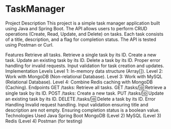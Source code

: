 # TaskManager

Project Description
This project is a simple task manager application built using Java and Spring Boot. The API allows users to perform CRUD operations (Create, Read, Update, and Delete) on tasks. Each task consists of a title, description, and a flag for completion status. The API is tested using Postman or Curl.

Features
Retrieve all tasks.
Retrieve a single task by its ID.
Create a new task.
Update an existing task by its ID.
Delete a task by its ID.
Proper error handling for invalid requests.
Input validation for task creation and updates.
Implementation Levels
Level 1: In-memory data structure (Array[]).
Level 2: Work with MongoDB (Non-relational Database).
Level 3: Work with MySQL (Relational Database).
Level 4: Combine Redis caching with MongoDB (Caching).
Endpoints
GET /tasks: Retrieve all tasks.
GET /tasks/:id: Retrieve a single task by its ID.
POST /tasks: Create a new task.
PUT /tasks/:id: Update an existing task by its ID.
DELETE /tasks/:id: Delete a task by its ID.
Error Handling
Invalid request handling.
Input validation ensuring title and description are not empty.
Ensuring completion status is a boolean value.
Technologies Used
Java
Spring Boot
MongoDB (Level 2)
MySQL (Level 3)
Redis (Level 4)
Postman (for testing)
